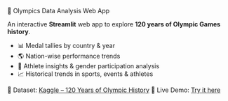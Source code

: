 🏅 Olympics Data Analysis Web App

An interactive **Streamlit** web app to explore **120 years of Olympic Games history**.

* 📊 Medal tallies by country & year
* 🌎 Nation-wise performance trends
* 🏃 Athlete insights & gender participation analysis
* 📈 Historical trends in sports, events & athletes

🔗 Dataset: [Kaggle – 120 Years of Olympic History](https://www.kaggle.com/heesoo37/120-years-of-olympic-history-athletes-and-results)
🔗 Live Demo: [Try it here](#)


